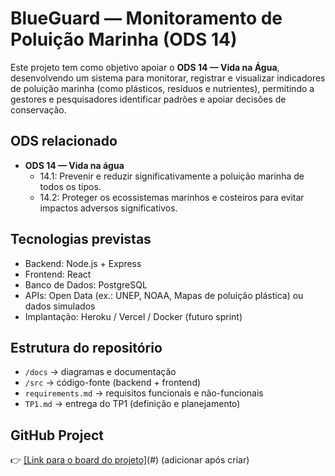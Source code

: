 # BlueGuard — Monitoramento de Poluição Marinha (ODS 14)

Este projeto tem como objetivo apoiar o **ODS 14 — Vida na Água**, desenvolvendo um sistema para monitorar, registrar e visualizar indicadores de poluição marinha (como plásticos, resíduos e nutrientes), permitindo a gestores e pesquisadores identificar padrões e apoiar decisões de conservação.

## ODS relacionado
- **ODS 14 — Vida na água**
  - 14.1: Prevenir e reduzir significativamente a poluição marinha de todos os tipos.
  - 14.2: Proteger os ecossistemas marinhos e costeiros para evitar impactos adversos significativos.

## Tecnologias previstas
- Backend: Node.js + Express
- Frontend: React
- Banco de Dados: PostgreSQL
- APIs: Open Data (ex.: UNEP, NOAA, Mapas de poluição plástica) ou dados simulados
- Implantação: Heroku / Vercel / Docker (futuro sprint)

## Estrutura do repositório
- `/docs` → diagramas e documentação
- `/src` → código-fonte (backend + frontend)
- `requirements.md` → requisitos funcionais e não-funcionais
- `TP1.md` → entrega do TP1 (definição e planejamento)

## GitHub Project
👉 [[Link para o board do projeto]](https://github.com/users/marcelloheis/projects/1/views/1)(#) (adicionar após criar)
